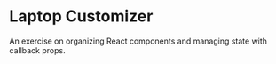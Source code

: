 # Laptop Customizer
An exercise on organizing React components and managing state with callback props.
